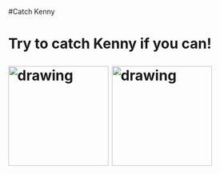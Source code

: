 
#Catch Kenny <h1>

  
**Try to catch Kenny if you can!**
  
  
 <img src="https://user-images.githubusercontent.com/53323174/120395739-60f90380-c2ea-11eb-84f6-224aec7d821f.png" alt="drawing" width="200"/>

  
  
 <img src="https://user-images.githubusercontent.com/53323174/120398384-fe563680-c2ee-11eb-835f-3b55fb94298c.png" alt="drawing" width="200"/>
  
